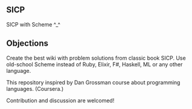 ## SICP
SICP with Scheme ^_^

## Objections

Create the best wiki with problem solutions from classic book SICP. Use old-school Scheme instead of Ruby, Elixir, F#, Haskell, ML or any other language.

This repository inspired by Dan Grossman course about programming languages. (Coursera.)

Contribution and discussion are welcomed!

